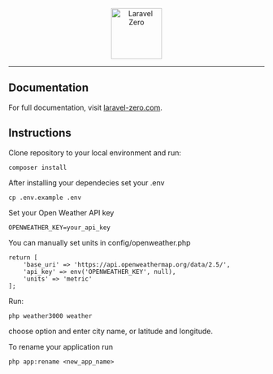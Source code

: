 <p align="center">
    <img title="Laravel Zero" height="100" src="https://raw.githubusercontent.com/laravel-zero/docs/master/images/logo/laravel-zero-readme.png" />
</p>

------

## Documentation

For full documentation, visit [laravel-zero.com](https://laravel-zero.com/).

## Instructions

Clone repository to your local environment and run:

``` composer install ```

After installing your dependecies set your .env

``` cp .env.example .env ```

Set your Open Weather API key

``` OPENWEATHER_KEY=your_api_key ```

You can manually set units in config/openweather.php

``` 
return [
    'base_uri' => 'https://api.openweathermap.org/data/2.5/',
    'api_key' => env('OPENWEATHER_KEY', null),
    'units' => 'metric'
];
```

Run:

``` php weather3000 weather ```

choose option and enter city name, or latitude and longitude.

To rename your application run

``` php app:rename <new_app_name> ```

